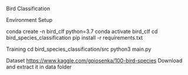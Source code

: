 Bird Classification

Environment Setup

conda create -n bird_clf python=3.7
conda activate bird_clf
cd bird_species_classification
pip install -r requirements.txt


Training
cd bird_species_classification/src
python3 main.py




Dataset
https://www.kaggle.com/gpiosenka/100-bird-species 
Download and extract it in data folder